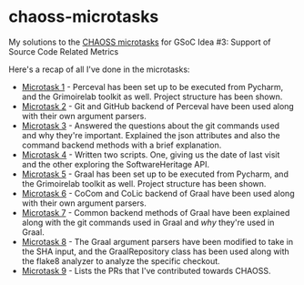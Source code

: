 # chaoss-microtasks
My solutions to the [CHAOSS microtasks](https://github.com/chaoss/grimoirelab/issues/182) for GSoC Idea #3: Support of Source Code Related Metrics 

Here's a recap of all I've done in the microtasks:

- [Microtask 1](https://github.com/apoorvaanand1998/chaoss-microtasks/tree/feedback1/Microtask1) - Perceval has been set up to be executed from Pycharm, and the Grimoirelab toolkit as well. Project structure has been shown.
- [Microtask 2](https://github.com/apoorvaanand1998/chaoss-microtasks/tree/feedback1/Microtask2) - Git and GitHub backend of Perceval have been used along with their own argument parsers.
- [Microtask 3](https://github.com/apoorvaanand1998/chaoss-microtasks/tree/feedback1/Microtask3) - Answered the questions about the git commands used and why they're important. Explained the json attributes and also the command backend methods with a brief explanation. 
- [Microtask 4](https://github.com/apoorvaanand1998/chaoss-microtasks/tree/feedback1/Microtask4) - Written two scripts. One, giving us the date of last visit and the other exploring the SoftwareHeritage API.
- [Microtask 5](https://github.com/apoorvaanand1998/chaoss-microtasks/tree/feedback1/Microtask5) - Graal has been set up to be executed from Pycharm, and the Grimoirelab toolkit as well. Project structure has been shown.
- [Microtask 6](https://github.com/apoorvaanand1998/chaoss-microtasks/tree/feedback1/Microtask6) - CoCom and CoLic backend of Graal have been used along with their own argument parsers.
- [Microtask 7](https://github.com/apoorvaanand1998/chaoss-microtasks/tree/feedback1/Microtask7) - Common backend methods of Graal have been explained along with the git commands used in Graal and _why_ they're used in Graal.
- [Microtask 8](https://github.com/apoorvaanand1998/chaoss-microtasks/tree/feedback1/Microtask8) - The Graal argument parsers have been modified to take in the SHA input, and the GraalRepository class has been used along with the flake8 analyzer to analyze the specific checkout.
- [Microtask 9](https://github.com/apoorvaanand1998/chaoss-microtasks/tree/feedback1/Microtask9) - Lists the PRs that I've contributed towards CHAOSS.


